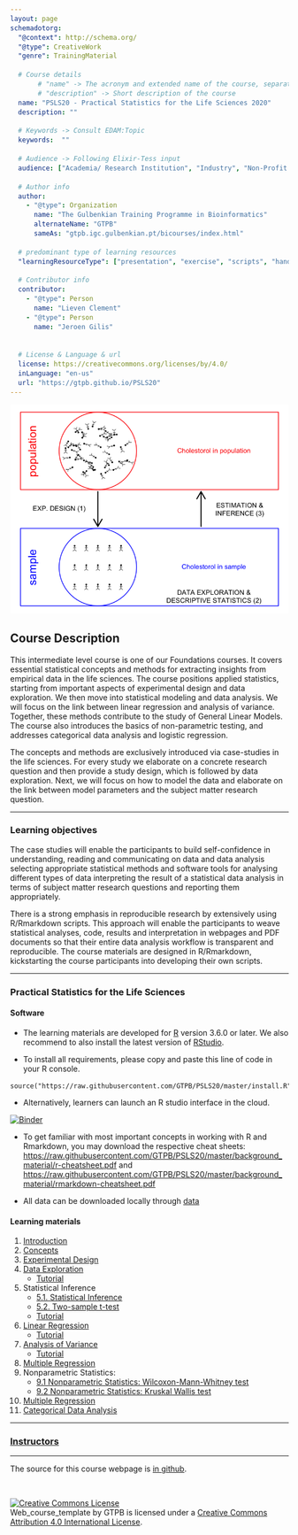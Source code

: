 ```yaml
---
layout: page
schemadotorg:
  "@context": http://schema.org/
  "@type": CreativeWork
  "genre": TrainingMaterial

  # Course details
       # "name" -> The acronym and extended name of the course, separated by " - "
       # "description" -> Short description of the course
  name: "PSLS20 - Practical Statistics for the Life Sciences 2020"
  description: ""

  # Keywords -> Consult EDAM:Topic
  keywords:  ""

  # Audience -> Following Elixir-Tess input
  audience: ["Academia/ Research Institution", "Industry", "Non-Profit Organisation", "Healthcare"]

  # Author info
  author:
    - "@type": Organization
      name: "The Gulbenkian Training Programme in Bioinformatics"
      alternateName: "GTPB"
      sameAs: "gtpb.igc.gulbenkian.pt/bicourses/index.html"

  # predominant type of learning resources
  "learningResourceType": ["presentation", "exercise", "scripts", "handout"]

  # Contributor info
  contributor:
    - "@type": Person
      name: "Lieven Clement"
    - "@type": Person
      name: "Jeroen Gilis"


  # License & Language & url
  license: https://creativecommons.org/licenses/by/4.0/
  inLanguage: "en-us"
  url: "https://gtpb.github.io/PSLS20"
---
```



![IntroFig](./assets/introFig.png)

## Course Description

This intermediate level course is one of our Foundations courses. It covers essential statistical concepts and methods for extracting insights from empirical data in the life sciences. The course positions applied statistics, starting from important aspects of experimental design and data exploration. We then move into statistical modeling and data analysis. We will focus on the link between linear regression and analysis of variance. Together, these methods contribute to the study of General Linear Models. The course also introduces the basics of non-parametric testing, and addresses categorical data analysis and logistic regression.

The concepts and methods are exclusively introduced via case-studies in the life sciences. For every study we elaborate on a concrete research question and then provide a study design, which is followed by data exploration. Next, we will focus on how to model the data and elaborate on the link between model parameters and the subject matter research question.

---

### Learning objectives

The case studies will enable the participants to build self-confidence in
understanding, reading and communicating on data and data analysis
selecting appropriate statistical methods and software tools for analysing different types of data
interpreting the result of a statistical data analysis in terms of subject matter research questions and reporting them appropriately.

There is a strong emphasis in reproducible research by extensively using R/Rmarkdown scripts. This approach will enable the participants to weave statistical analyses, code, results and interpretation in webpages and PDF documents so that their entire data analysis workflow is transparent and reproducible. The course materials are designed in R/Rmarkdown, kickstarting the course participants into developing their own scripts.

---

### Practical Statistics for the Life Sciences

#### Software

- The learning materials are developed for [R](https://www.r-project.org/) version 3.6.0 or later. We also recommend to also install the latest version of [RStudio](https://www.rstudio.com/products/rstudio/download/).

- To install all requirements, please copy and paste this line of code in your R console.

```
source("https://raw.githubusercontent.com/GTPB/PSLS20/master/install.R")
```

- Alternatively, learners can launch an R studio interface in the cloud.

[![Binder](http://mybinder.org/badge.svg)](https://mybinder.org/v2/gh/GTPB/PSLS20/master?urlpath=rstudio)

- To get familiar with most important concepts in working with R and Rmarkdown, you may download the respective cheat sheets:
https://raw.githubusercontent.com/GTPB/PSLS20/master/background_material/r-cheatsheet.pdf 
and https://raw.githubusercontent.com/GTPB/PSLS20/master/background_material/rmarkdown-cheatsheet.pdf

- All data can be downloaded locally through 
[data](assets/data.zip)



#### Learning materials

1. [Introduction](pages/01-intro.html)
2. [Concepts](pages/02-concepts.html)
3. [Experimental Design](pages/03-experimentalDesign.html)
4. [Data Exploration](pages/04-dataExploration.html)
    - [Tutorial](pages/04_dataExploration.md)
5. Statistical Inference
    - [5.1. Statistical Inference](pages/05-statisticalInference.html)
    - [5.2. Two-sample t-test](pages/05-statisticalInference-twosampleT.html)
    - [Tutorial](pages/05_statisticlInference.md)
6. [Linear Regression](pages/06-linearRegression.html)
    - [Tutorial](pages/06_linearRegression.md)
7. [Analysis of Variance](pages/07-Anova.html)
    - [Tutorial](pages/07_ANOVA.md)
8. [Multiple Regression](pages/08-MultipleRegression.html)
9. Nonparametric Statistics:
    - [9.1 Nonparametric Statistics: Wilcoxon-Mann-Whitney test](pages/09-NonparametericStatistics-WilcoxonMannWhitney.html)
    - [9.2 Nonparametric Statistics: Kruskal Wallis test](pages/09-NonparametericStatistics-KruskalWallis.html)
10. [Multiple Regression](pages/10-MultipleRegression.html)
11. [Categorical Data Analysis](pages/11-categoricalDataAnalysis.html)

---


### [Instructors](pages/instructors.md)


---

The source for this course webpage is [in github](https://github.com/GTPB/Web_course_template).

<br/>

<a rel="license" href="http://creativecommons.org/licenses/by/4.0/"><img alt="Creative Commons License" style="border-width:0" src="https://i.creativecommons.org/l/by/4.0/88x31.png" /></a><br /><span xmlns:dct="http://purl.org/dc/terms/" property="dct:title">Web_course_template</span> by <span xmlns:cc="http://creativecommons.org/ns#" property="cc:attributionName">GTPB</span> is licensed under a <a rel="license" href="http://creativecommons.org/licenses/by/4.0/">Creative Commons Attribution 4.0 International License</a>.
